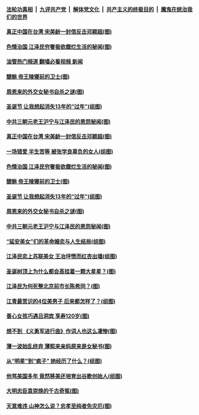 ####  [法轮功真相](../../../../basic/blob/master/README.md?t=12260812) &nbsp;|&nbsp; [九评共产党](../../../../9ping.md/blob/master/README.md?t=12260812) &nbsp;|&nbsp; [解体党文化](../../../../jtdwh.md/blob/master/README.md?t=12260812)  &nbsp;|&nbsp; [共产主义的终极目的](../../../../gczydzjmd.md/blob/master/README.md?t=12260812) &nbsp;|&nbsp; [魔鬼在统治我们的世界](../../../../mgztzwmdsj.md/blob/master/README.md?t=12260812) 

#### [真正中国在台湾 宋美龄一封信反击邓颖超(图)](../pages/p6/1015890.md?t=12260812) 

#### [色情治国 江泽民穷奢极欲糜烂生活的秘闻(图)](../pages/p6/1024486.md?t=12260812) 

#### [油管热门频道 翻墙必看视频 新闻](http://129.146.143.75:81/youtube.html?12260812)

#### [貔貅 帝王陵寝前的卫士(图)](../pages/p6/1024920.md?t=12260812) 

#### [周恩来的外交女秘书自杀之谜(图)](../pages/p6/1024793.md?t=12260812) 

#### [圣诞节 让我想起消失13年的“过年”(组图)](../pages/p6/1024780.md?t=12260812) 

#### [中共三朝元老王沪宁与江泽民的恩怨秘闻(图)](../pages/p6/1024483.md?t=12260812) 

#### [真正中国在台湾 宋美龄一封信反击邓颖超(图)](../pages/p6/1015890.md?t=12260812) 

#### [一场错爱 半生苦等 被张学良辜负的女人(组图)](../pages/p6/1024448.md?t=12260812) 

#### [色情治国 江泽民穷奢极欲糜烂生活的秘闻(图)](../pages/p6/1024486.md?t=12260812) 

#### [貔貅 帝王陵寝前的卫士(图)](../pages/p6/1024920.md?t=12260812) 

#### [圣诞节 让我想起消失13年的“过年”(组图)](../pages/p6/1024780.md?t=12260812) 

#### [周恩来的外交女秘书自杀之谜(图)](../pages/p6/1024793.md?t=12260812) 

#### [中共三朝元老王沪宁与江泽民的恩怨秘闻(图)](../pages/p6/1024483.md?t=12260812) 

#### [“延安美女”们的革命婚恋与人生结局(组图)](../pages/p6/1024789.md?t=12260812) 

#### [江泽民恋上苏联美女 王冶坪愤而红杏出墙(组图)](../pages/p6/1024784.md?t=12260812) 

#### [圣诞树顶上为什么都会高挂着一颗大星星？(图)](../pages/p6/1024797.md?t=12260812) 

#### [江泽民为何死整北京前市长陈希同？(图)](../pages/p6/1024455.md?t=12260812) 

#### [江青最赏识的4位美男子 后来都怎样了？(组图)](../pages/p6/1024705.md?t=12260812) 

#### [善心女孩巧遇吕洞宾 享寿120岁(图)](../pages/p6/1024713.md?t=12260812) 

#### [想不到 《义勇军进行曲》作词人也这么凄惨(图)](../pages/p6/1024692.md?t=12260812) 

#### [薄一波始乱终弃 薄熙来亲妈原来是女秘书(图)](../pages/p6/1024454.md?t=12260812) 

#### [从“明星”到“疯子” 她经历了什么？(组图)](../pages/p6/1024618.md?t=12260812) 

#### [他骂美国多年 竟然移美还培育出谷歌创始人(组图)](../pages/p6/1024559.md?t=12260812) 


#### [大明忠臣袁崇焕的千古奇冤(图)](../pages/p6/1024273.md?t=12260812) 

#### [天意难违 山神怎么说？忠孝至纯者免灾厄(图)](../pages/p6/1024563.md?t=12260812) 

<img src='http://gfw-breaker.win/goodnews/indexes/p6.md' width='0px' height='0px'/>
